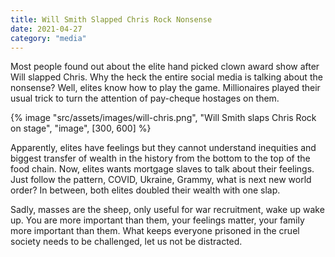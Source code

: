 ```yaml
---
title: Will Smith Slapped Chris Rock Nonsense
date: 2021-04-27
category: "media"
---
```


Most people found out about the elite hand picked clown award show after Will slapped Chris. Why the heck the entire social media is talking about the nonsense? Well, elites know how to play the game. Millionaires played their usual trick to turn the attention of pay-cheque hostages on them.

<!-- excerpt -->

{% image "src/assets/images/will-chris.png", "Will Smith slaps Chris Rock on stage", "image", [300, 600] %}

Apparently, elites have feelings but they cannot understand inequities and biggest transfer of wealth in the history from the bottom to the top of the food chain. Now, elites wants mortgage slaves to talk about their feelings. Just follow the pattern, COVID, Ukraine, Grammy, what is next new world order? In between, both elites doubled their wealth with one slap.

Sadly, masses are the sheep, only useful for war recruitment, wake up wake up. You are more important than them, your feelings matter, your family more important than them. What keeps everyone prisoned in the cruel society needs to be challenged, let us not be distracted.

